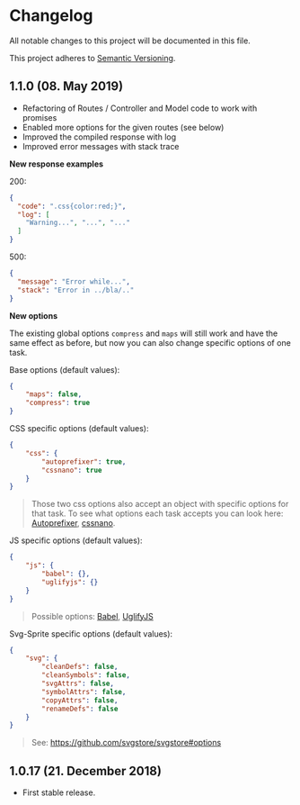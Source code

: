 # Changelog

All notable changes to this project will be documented in this file.

This project adheres to [Semantic Versioning](http://semver.org/).

## 1.1.0 (08. May 2019)

+ Refactoring of Routes / Controller and Model code to work with promises
+ Enabled more options for the given routes (see below)
+ Improved the compiled response with log
+ Improved error messages with stack trace

**New response examples**

200:
```json
{
  "code": ".css{color:red;}",
  "log": [
    "Warning...", "...", "..."
  ]
}
```

500:
```json
{
  "message": "Error while...",
  "stack": "Error in ../bla/.."
}
```

**New options**

The existing global options `compress` and `maps` will still work and have the same effect as before, but now you can also change specific options of one task.

Base options (default values):
```json
{
    "maps": false,
    "compress": true
}
```

CSS specific options (default values):
```json
{
    "css": {
        "autoprefixer": true,
        "cssnano": true
    }
}
```

> Those two css options also accept an object with specific options for that task. To see what options each task accepts you can look here: [Autoprefixer](https://github.com/postcss/autoprefixer#options), [cssnano](https://cssnano.co/guides/optimisations).

JS specific options (default values):
```json
{
    "js": {
        "babel": {},
        "uglifyjs": {}
    }
}
```

> Possible options: [Babel](https://babeljs.io/docs/en/options), [UglifyJS](https://github.com/mishoo/UglifyJS2#api-reference)

Svg-Sprite specific options (default values):
```json
{
    "svg": {
        "cleanDefs": false,
        "cleanSymbols": false,
        "svgAttrs": false,
        "symbolAttrs": false,
        "copyAttrs": false,
        "renameDefs": false
    }
}
```

> See: https://github.com/svgstore/svgstore#options

## 1.0.17 (21. December 2018)

+ First stable release.